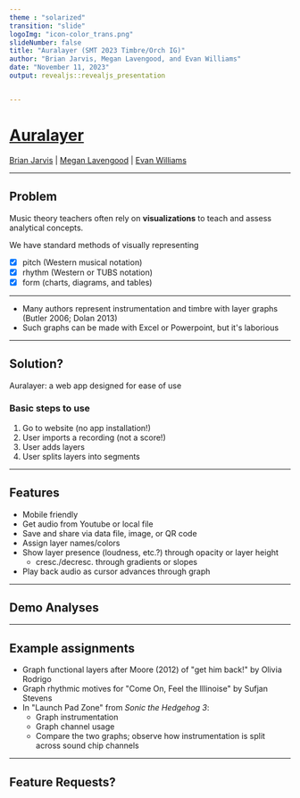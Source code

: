 ```yaml
---
theme : "solarized"
transition: "slide"
logoImg: "icon-color_trans.png"
slideNumber: false
title: "Auralayer (SMT 2023 Timbre/Orch IG)"
author: "Brian Jarvis, Megan Lavengood, and Evan Williams"
date: "November 11, 2023"
output: revealjs::revealjs_presentation


---
```


# [Auralayer](https://brianedwardjarvis.com/auralayer/auralayer.html)

[Brian Jarvis](brianedwardjarvis.com) | [Megan Lavengood](meganlavengood.com) |  [Evan Williams](https://github.com/likethebourbon)

---

## Problem

Music theory teachers often rely on **visualizations** to teach and assess analytical concepts.
  
We have standard methods of visually representing 
  
*  [x] pitch (Western musical notation)
*  [x] rhythm (Western or TUBS notation)
*  [x] form (charts, diagrams, and tables)

---

* Many authors represent instrumentation and timbre with layer graphs (Butler 2006; Dolan 2013)
* Such graphs can be made with Excel or Powerpoint, but it's laborious

---

## Solution?

Auralayer: a web app designed for ease of use

### Basic steps to use

1. Go to website (no app installation!)
2. User imports a recording (not a score!)
3. User adds layers 
4. User splits layers into segments 

---

## Features

* Mobile friendly
* Get audio from Youtube or local file
* Save and share via data file, image, or QR code
* Assign layer names/colors
* Show layer presence (loudness, etc.?) through opacity or layer height
  * cresc./decresc. through gradients or slopes
* Play back audio as cursor advances through graph

---

## Demo Analyses

---

## Example assignments

* Graph functional layers after Moore (2012) of "get him back!" by Olivia Rodrigo
* Graph rhythmic motives for "Come On, Feel the Illinoise" by Sufjan Stevens
* In "Launch Pad Zone" from *Sonic the Hedgehog 3*: 
  * Graph instrumentation
  * Graph channel usage 
  * Compare the two graphs; observe how instrumentation is split across sound chip channels

---

## Feature Requests?